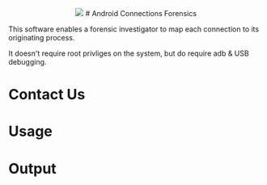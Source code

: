 <p align="center">
<img src="https://camo.githubusercontent.com/e5f920c5307880a177e04dc98e3f717d1234e4f1/68747470733a2f2f687572726963616e656c6162732e636f6d2f77702d636f6e74656e742f75706c6f6164732f323031342f31322f616e64726f69645f666f72656e736963735f6d656469756d2e6a7067" />
# Android Connections Forensics

This software enables a forensic investigator to map each connection to its originating process.

It doesn't require root privliges on the system, but do require adb & USB debugging.

# Contact Us

# Usage

# Output
